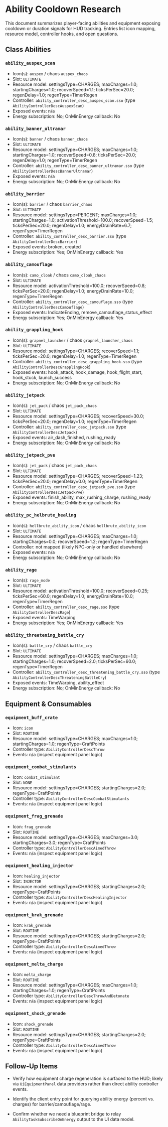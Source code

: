 # Ability Cooldown Research

This document summarizes player-facing abilities and equipment exposing cooldown or duration signals for HUD tracking. Entries list icon mapping, resource model, controller hooks, and open questions.

## Class Abilities

### `ability_auspex_scan`
- Icon(s): `auspex` / chaos `auspex_chaos`
- Slot: `ULTIMATE`
- Resource model: settingsType=CHARGES; maxCharges=1.0; startingCharges=1.0; recoverSpeed=1.1; ticksPerSec=20.0; regenDelay=1.0; regenType=TimerRegen
- Controller: `ability_controller_desc_auspex_scan.sso` (type `AbilityControllerDescAuspexScan`)
- Exposed events: n/a
- Energy subscription: No; OnMinEnergy callback: No

### `ability_banner_ultramar`
- Icon(s): `banner` / chaos `banner_chaos`
- Slot: `ULTIMATE`
- Resource model: settingsType=CHARGES; maxCharges=1.0; startingCharges=1.0; recoverSpeed=0.8; ticksPerSec=20.0; regenDelay=1.0; regenType=TimerRegen
- Controller: `ability_controller_desc_banner_ultramar.sso` (type `AbilityControllerDescBannerUltramar`)
- Exposed events: n/a
- Energy subscription: No; OnMinEnergy callback: No

### `ability_barrier`
- Icon(s): `barrier` / chaos `barrier_chaos`
- Slot: `ULTIMATE`
- Resource model: settingsType=PERCENT; maxCharges=1.0; startingCharges=1.0; activationThreshold=100.0; recoverSpeed=1.5; ticksPerSec=20.0; regenDelay=1.0; energyDrainRate=6.7; regenType=TimerRegen
- Controller: `ability_controller_desc_barrier.sso` (type `AbilityControllerDescBarrier`)
- Exposed events: broken, created
- Energy subscription: Yes; OnMinEnergy callback: Yes

### `ability_camouflage`
- Icon(s): `camo_cloak` / chaos `camo_cloak_chaos`
- Slot: `ULTIMATE`
- Resource model: activationThreshold=100.0; recoverSpeed=0.8; ticksPerSec=20.0; regenDelay=1.0; energyDrainRate=10.0; regenType=TimerRegen
- Controller: `ability_controller_desc_camouflage.sso` (type `AbilityControllerDescCamouflage`)
- Exposed events: IndicateEnding, remove_camouflage_status_effect
- Energy subscription: Yes; OnMinEnergy callback: Yes

### `ability_grappling_hook`
- Icon(s): `grapnel_launcher` / chaos `grapnel_launcher_chaos`
- Slot: `ULTIMATE`
- Resource model: settingsType=CHARGES; recoverSpeed=1.1; ticksPerSec=20.0; regenDelay=1.0; regenType=TimerRegen
- Controller: `ability_controller_desc_grappling_hook.sso` (type `AbilityControllerDescGrapplingHook`)
- Exposed events: hook_attack, hook_damage, hook_flight_start, hook_stuck, launch_success
- Energy subscription: No; OnMinEnergy callback: No

### `ability_jetpack`
- Icon(s): `jet_pack` / chaos `jet_pack_chaos`
- Slot: `ULTIMATE`
- Resource model: settingsType=CHARGES; recoverSpeed=30.0; ticksPerSec=20.0; regenDelay=1.0; regenType=TimerRegen
- Controller: `ability_controller_desc_jetpack.sso` (type `AbilityControllerDescJetpack`)
- Exposed events: air_dash_finished, rushing_ready
- Energy subscription: No; OnMinEnergy callback: No

### `ability_jetpack_pve`
- Icon(s): `jet_pack` / chaos `jet_pack_chaos`
- Slot: `ULTIMATE`
- Resource model: settingsType=CHARGES; recoverSpeed=1.23; ticksPerSec=20.0; regenDelay=0.0; regenType=TimerRegen
- Controller: `ability_controller_desc_jetpack_pve.sso` (type `AbilityControllerDescJetpackPve`)
- Exposed events: finish_ability, max_rushing_charge, rushing_ready
- Energy subscription: No; OnMinEnergy callback: No

### `ability_pc_helbrute_healing`
- Icon(s): `hellbrute_ability_icon` / chaos `hellbrute_ability_icon`
- Slot: `ULTIMATE`
- Resource model: settingsType=CHARGES; maxCharges=1.0; startingCharges=0.0; recoverSpeed=1.2; regenType=TimerRegen
- Controller: not mapped (likely NPC-only or handled elsewhere)
- Exposed events: n/a
- Energy subscription: No; OnMinEnergy callback: No

### `ability_rage`
- Icon(s): `rage_mode`
- Slot: `ULTIMATE`
- Resource model: activationThreshold=100.0; recoverSpeed=0.25; ticksPerSec=60.0; regenDelay=1.0; energyDrainRate=10.0; regenType=TimerRegen
- Controller: `ability_controller_desc_rage.sso` (type `AbilityControllerDescRage`)
- Exposed events: TimeWarping
- Energy subscription: Yes; OnMinEnergy callback: Yes

### `ability_threatening_battle_cry`
- Icon(s): `battle_cry` / chaos `battle_cry`
- Slot: `ULTIMATE`
- Resource model: settingsType=CHARGES; maxCharges=1.0; startingCharges=1.0; recoverSpeed=2.0; ticksPerSec=60.0; regenType=TimerRegen
- Controller: `ability_controller_desc_threatening_battle_cry.sso` (type `AbilityControllerDescThreateningBattleCry`)
- Exposed events: TimeWarping, ability_effect
- Energy subscription: No; OnMinEnergy callback: No

## Equipment & Consumables

### `equipment_buff_crate`
- Icon: `icon`
- Slot: `ROUTINE`
- Resource model: settingsType=CHARGES; maxCharges=1.0; startingCharges=1.0; regenType=CraftPoints
- Controller type: `AbilityControllerDescThrow`
- Events: n/a (inspect equipment panel logic)

### `equipment_combat_stimulants`
- Icon: `combat_stimulant`
- Slot: `NONE`
- Resource model: settingsType=CHARGES; startingCharges=2.0; regenType=CraftPoints
- Controller type: `AbilityControllerDescCombatStimulants`
- Events: n/a (inspect equipment panel logic)

### `equipment_frag_grenade`
- Icon: `frag_grenade`
- Slot: `ROUTINE`
- Resource model: settingsType=CHARGES; maxCharges=3.0; startingCharges=3.0; regenType=CraftPoints
- Controller type: `AbilityControllerDescAimedThrow`
- Events: n/a (inspect equipment panel logic)

### `equipment_healing_injector`
- Icon: `healing_injector`
- Slot: `INJECTOR`
- Resource model: settingsType=CHARGES; startingCharges=2.0; regenType=CraftPoints
- Controller type: `AbilityControllerDescHealingInjector`
- Events: n/a (inspect equipment panel logic)

### `equipment_krak_grenade`
- Icon: `krak_grenade`
- Slot: `ROUTINE`
- Resource model: settingsType=CHARGES; startingCharges=2.0; regenType=CraftPoints
- Controller type: `AbilityControllerDescAimedThrow`
- Events: n/a (inspect equipment panel logic)

### `equipment_melta_charge`
- Icon: `melta_charge`
- Slot: `ROUTINE`
- Resource model: settingsType=CHARGES; maxCharges=1.0; startingCharges=1.0; regenType=CraftPoints
- Controller type: `AbilityControllerDescThrowAndDetonate`
- Events: n/a (inspect equipment panel logic)

### `equipment_shock_grenade`
- Icon: `shock_grenade`
- Slot: `ROUTINE`
- Resource model: settingsType=CHARGES; startingCharges=2.0; regenType=CraftPoints
- Controller type: `AbilityControllerDescAimedThrow`
- Events: n/a (inspect equipment panel logic)

## Follow-Up Items

- Verify how equipment charge regeneration is surfaced to the HUD; likely via `UiEquipmentPanel` data providers rather than direct ability controller events.

- Identify the client entry point for querying ability energy (percent vs. charges) for barrier/camouflage/rage.

- Confirm whether we need a blueprint bridge to relay `AbilityTaskSubscribeOnEnergy` output to the UI data model.
